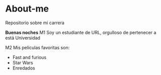 # About-me
 Repositorio sobre mi carrera

**Buenas noches**
M1 Soy un estudiante de URL, orgulloso de pertenecer a está Universidad

M2 Mis peliculas favoritas son:
- Fast and furious
- Star Wars
- Enredados


